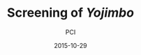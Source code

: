 ---
layout: post
title: "Screening of <i>Yojimbo</i>"
cleantitle: "Screening of Yojimbo"
film: "Yojimbo"
author: PCI
date: 2015-10-29
day: "Thursday"
dd: "29"
mm: "October"
excerpt: "In feudal Japan, a master-less samurai (Toshiro Mifune) enters a village run by two rival gangs and decides to force them into battling each other."
image: "/images/events/yojimbo.jpg"
location: "Harrison M20"
time: 9:00 PM
tags: 
- event
- upcomingevent
---
